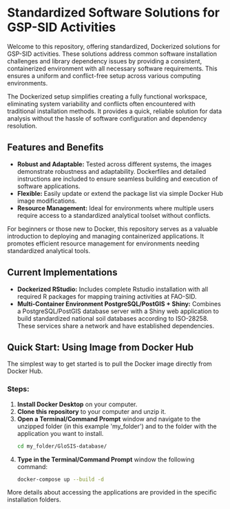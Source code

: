 # Standardized Software Solutions for GSP-SID Activities

Welcome to this repository, offering standardized, Dockerized solutions for GSP-SID activities. These solutions address common software installation challenges and library dependency issues by providing a consistent, containerized environment with all necessary software requirements. This ensures a uniform and conflict-free setup across various computing environments.

The Dockerized setup simplifies creating a fully functional workspace, eliminating system variability and conflicts often encountered with traditional installation methods. It provides a quick, reliable solution for data analysis without the hassle of software configuration and dependency resolution.

## Features and Benefits
- **Robust and Adaptable:** Tested across different systems, the images demonstrate robustness and adaptability. Dockerfiles and detailed instructions are included to ensure seamless building and execution of software applications.
- **Flexible:** Easily update or extend the package list via simple Docker Hub image modifications.
- **Resource Management:** Ideal for environments where multiple users require access to a standardized analytical toolset without conflicts.

For beginners or those new to Docker, this repository serves as a valuable introduction to deploying and managing containerized applications. It promotes efficient resource management for environments needing standardized analytical tools.

## Current Implementations
- **Dockerized RStudio:** Includes complete Rstudio installation with all required R packages for mapping training activities at FAO-SID.
- **Multi-Container Environment PostgreSQL/PostGIS + Shiny:** Combines a PostgreSQL/PostGIS database server with a Shiny web application to build standardized national soil databases according to ISO-28258. These services share a network and have established dependencies.

## Quick Start: Using Image from Docker Hub

The simplest way to get started is to pull the Docker image directly from Docker Hub.

### Steps:
1. **Install Docker Desktop** on your computer.
2. **Clone this repository** to your computer and unzip it.
3. **Open a Terminal/Command Prompt** window and navigate to the unzipped folder (in this example 'my_folder') and to the folder with the application you want to install.
   ```bash
   cd my_folder/GloSIS-database/
4. **Type in the Terminal/Command Prompt** window the following command:
   ```bash
   docker-compose up --build -d

More details about accessing the applications are provided in the specific installation folders.
